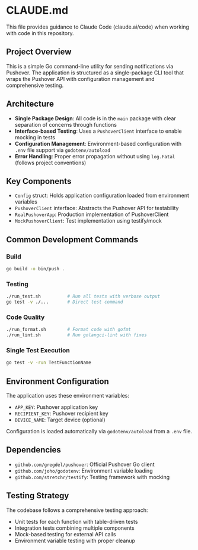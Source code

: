 # CLAUDE.md

This file provides guidance to Claude Code (claude.ai/code) when working with code in this repository.

## Project Overview

This is a simple Go command-line utility for sending notifications via Pushover. The application is structured as a single-package CLI tool that wraps the Pushover API with configuration management and comprehensive testing.

## Architecture

- **Single Package Design**: All code is in the `main` package with clear separation of concerns through functions
- **Interface-based Testing**: Uses a `PushoverClient` interface to enable mocking in tests
- **Configuration Management**: Environment-based configuration with `.env` file support via `godotenv/autoload`
- **Error Handling**: Proper error propagation without using `log.Fatal` (follows project conventions)

## Key Components

- `Config` struct: Holds application configuration loaded from environment variables
- `PushoverClient` interface: Abstracts the Pushover API for testability
- `RealPushoverApp`: Production implementation of PushoverClient
- `MockPushoverClient`: Test implementation using testify/mock

## Common Development Commands

### Build
```bash
go build -o bin/push .
```

### Testing
```bash
./run_test.sh          # Run all tests with verbose output
go test -v ./...       # Direct test command
```

### Code Quality
```bash
./run_format.sh        # Format code with gofmt
./run_lint.sh          # Run golangci-lint with fixes
```

### Single Test Execution
```bash
go test -v -run TestFunctionName
```

## Environment Configuration

The application uses these environment variables:
- `APP_KEY`: Pushover application key
- `RECIPIENT_KEY`: Pushover recipient key  
- `DEVICE_NAME`: Target device (optional)

Configuration is loaded automatically via `godotenv/autoload` from a `.env` file.

## Dependencies

- `github.com/gregdel/pushover`: Official Pushover Go client
- `github.com/joho/godotenv`: Environment variable loading
- `github.com/stretchr/testify`: Testing framework with mocking

## Testing Strategy

The codebase follows a comprehensive testing approach:
- Unit tests for each function with table-driven tests
- Integration tests combining multiple components
- Mock-based testing for external API calls
- Environment variable testing with proper cleanup